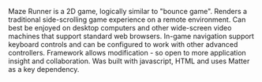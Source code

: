 Maze Runner 
is a 2D game, logically similar to "bounce game".
Renders a traditional side-scrolling game experience on a remote environment.
Can best be enjoyed on desktop computers and other wide-screen video machines that support standard web browsers.
In-game navigation support keyboard controls and can be configured to work with other advanced controllers.
Framework allows modification - so open to more application insight and collaboration.
Was built with javascript, HTML and uses Matter as a key dependency.
